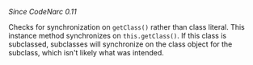 
*Since CodeNarc 0.11*

Checks for synchronization on `getClass()` rather than class literal. This instance method
synchronizes on `this.getClass()`. If this class is subclassed, subclasses will synchronize
on the class object for the subclass, which isn't likely what was intended.

